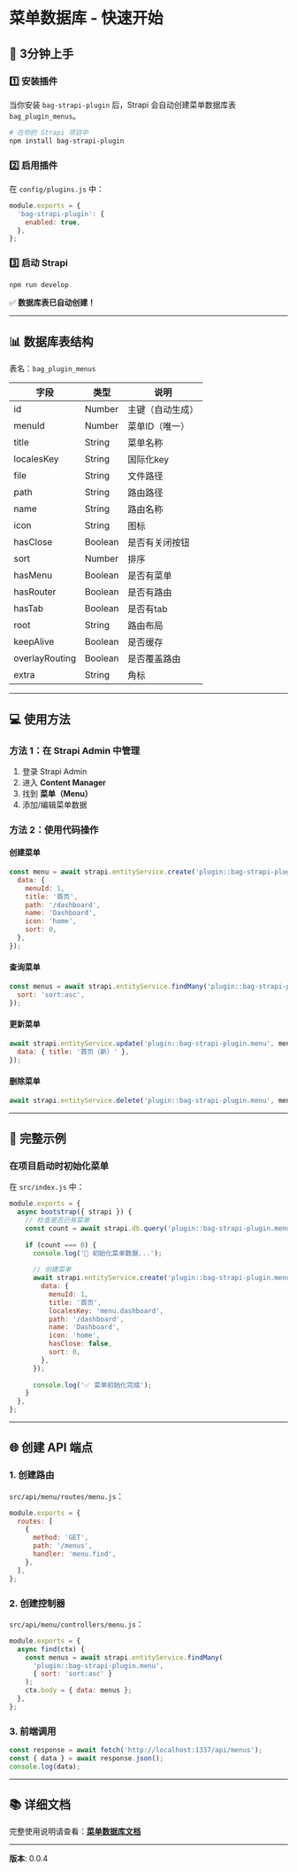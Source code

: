 # 菜单数据库 - 快速开始

## 🚀 3分钟上手

### 1️⃣ 安装插件

当你安装 `bag-strapi-plugin` 后，Strapi 会自动创建菜单数据库表 `bag_plugin_menus`。

```bash
# 在你的 Strapi 项目中
npm install bag-strapi-plugin
```

### 2️⃣ 启用插件

在 `config/plugins.js` 中：

```javascript
module.exports = {
  'bag-strapi-plugin': {
    enabled: true,
  },
};
```

### 3️⃣ 启动 Strapi

```bash
npm run develop
```

✅ **数据库表已自动创建！**

---

## 📊 数据库表结构

表名：`bag_plugin_menus`

| 字段 | 类型 | 说明 |
|------|------|------|
| id | Number | 主键（自动生成） |
| menuId | Number | 菜单ID（唯一） |
| title | String | 菜单名称 |
| localesKey | String | 国际化key |
| file | String | 文件路径 |
| path | String | 路由路径 |
| name | String | 路由名称 |
| icon | String | 图标 |
| hasClose | Boolean | 是否有关闭按钮 |
| sort | Number | 排序 |
| hasMenu | Boolean | 是否有菜单 |
| hasRouter | Boolean | 是否有路由 |
| hasTab | Boolean | 是否有tab |
| root | String | 路由布局 |
| keepAlive | Boolean | 是否缓存 |
| overlayRouting | Boolean | 是否覆盖路由 |
| extra | String | 角标 |

---

## 💻 使用方法

### 方法 1：在 Strapi Admin 中管理

1. 登录 Strapi Admin
2. 进入 **Content Manager**
3. 找到 **菜单（Menu）**
4. 添加/编辑菜单数据

### 方法 2：使用代码操作

#### 创建菜单

```javascript
const menu = await strapi.entityService.create('plugin::bag-strapi-plugin.menu', {
  data: {
    menuId: 1,
    title: '首页',
    path: '/dashboard',
    name: 'Dashboard',
    icon: 'home',
    sort: 0,
  },
});
```

#### 查询菜单

```javascript
const menus = await strapi.entityService.findMany('plugin::bag-strapi-plugin.menu', {
  sort: 'sort:asc',
});
```

#### 更新菜单

```javascript
await strapi.entityService.update('plugin::bag-strapi-plugin.menu', menuId, {
  data: { title: '首页（新）' },
});
```

#### 删除菜单

```javascript
await strapi.entityService.delete('plugin::bag-strapi-plugin.menu', menuId);
```

---

## 🎯 完整示例

### 在项目启动时初始化菜单

在 `src/index.js` 中：

```javascript
module.exports = {
  async bootstrap({ strapi }) {
    // 检查是否已有菜单
    const count = await strapi.db.query('plugin::bag-strapi-plugin.menu').count();
    
    if (count === 0) {
      console.log('🔧 初始化菜单数据...');
      
      // 创建菜单
      await strapi.entityService.create('plugin::bag-strapi-plugin.menu', {
        data: {
          menuId: 1,
          title: '首页',
          localesKey: 'menu.dashboard',
          path: '/dashboard',
          name: 'Dashboard',
          icon: 'home',
          hasClose: false,
          sort: 0,
        },
      });
      
      console.log('✅ 菜单初始化完成');
    }
  },
};
```

---

## 🌐 创建 API 端点

### 1. 创建路由

`src/api/menu/routes/menu.js`：

```javascript
module.exports = {
  routes: [
    {
      method: 'GET',
      path: '/menus',
      handler: 'menu.find',
    },
  ],
};
```

### 2. 创建控制器

`src/api/menu/controllers/menu.js`：

```javascript
module.exports = {
  async find(ctx) {
    const menus = await strapi.entityService.findMany(
      'plugin::bag-strapi-plugin.menu',
      { sort: 'sort:asc' }
    );
    ctx.body = { data: menus };
  },
};
```

### 3. 前端调用

```javascript
const response = await fetch('http://localhost:1337/api/menus');
const { data } = await response.json();
console.log(data);
```

---

## 📚 详细文档

完整使用说明请查看：**[菜单数据库文档](./MENU_DATABASE.md)**

---

**版本**: 0.0.4

